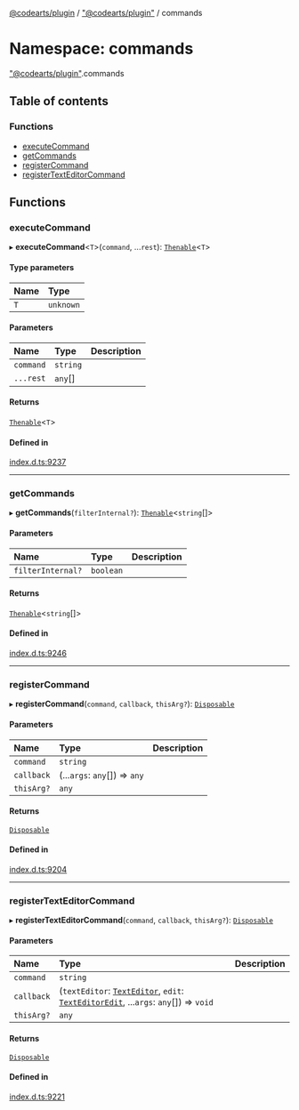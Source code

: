 [@codearts/plugin](../README.md) / ["@codearts/plugin"](_codearts_plugin_.md) / commands

# Namespace: commands

["@codearts/plugin"](_codearts_plugin_.md).commands

## Table of contents

### Functions

- [executeCommand](codearts_plugin_.commands.md#executecommand)
- [getCommands](codearts_plugin_.commands.md#getcommands)
- [registerCommand](codearts_plugin_.commands.md#registercommand)
- [registerTextEditorCommand](codearts_plugin_.commands.md#registertexteditorcommand)

## Functions

### executeCommand

▸ **executeCommand**<`T`\>(`command`, ...`rest`): [`Thenable`](../interfaces/Thenable.md)<`T`\>

#### Type parameters

| Name | Type |
| :------ | :------ |
| `T` | `unknown` |

#### Parameters

| Name | Type | Description |
| :------ | :------ | :------ |
| `command` | `string` |  |
| `...rest` | `any`[] |  |

#### Returns

[`Thenable`](../interfaces/Thenable.md)<`T`\>

#### Defined in

[index.d.ts:9237](https://github.com/huaweicloud/cloudide-plugin-api/blob/d4de966/index.d.ts#L9237)

___

### getCommands

▸ **getCommands**(`filterInternal?`): [`Thenable`](../interfaces/Thenable.md)<`string`[]\>

#### Parameters

| Name | Type | Description |
| :------ | :------ | :------ |
| `filterInternal?` | `boolean` |  |

#### Returns

[`Thenable`](../interfaces/Thenable.md)<`string`[]\>

#### Defined in

[index.d.ts:9246](https://github.com/huaweicloud/cloudide-plugin-api/blob/d4de966/index.d.ts#L9246)

___

### registerCommand

▸ **registerCommand**(`command`, `callback`, `thisArg?`): [`Disposable`](../classes/codearts_plugin_.Disposable.md)

#### Parameters

| Name | Type | Description |
| :------ | :------ | :------ |
| `command` | `string` |  |
| `callback` | (...`args`: `any`[]) => `any` |  |
| `thisArg?` | `any` |  |

#### Returns

[`Disposable`](../classes/codearts_plugin_.Disposable.md)

#### Defined in

[index.d.ts:9204](https://github.com/huaweicloud/cloudide-plugin-api/blob/d4de966/index.d.ts#L9204)

___

### registerTextEditorCommand

▸ **registerTextEditorCommand**(`command`, `callback`, `thisArg?`): [`Disposable`](../classes/codearts_plugin_.Disposable.md)

#### Parameters

| Name | Type | Description |
| :------ | :------ | :------ |
| `command` | `string` |  |
| `callback` | (`textEditor`: [`TextEditor`](../interfaces/codearts_plugin_.TextEditor.md), `edit`: [`TextEditorEdit`](../interfaces/codearts_plugin_.TextEditorEdit.md), ...`args`: `any`[]) => `void` |  |
| `thisArg?` | `any` |  |

#### Returns

[`Disposable`](../classes/codearts_plugin_.Disposable.md)

#### Defined in

[index.d.ts:9221](https://github.com/huaweicloud/cloudide-plugin-api/blob/d4de966/index.d.ts#L9221)
